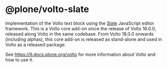# @plone/volto-slate

Implementation of the Volto text block using the
[Slate](https://www.slatejs.org/) JavaScript editor framework.
This is a Volto core add-on since the release of Volto 16.0.0, released along Volto in the same codebase.
From Volto 18.0.0 onwards (including alphas), this core add-on is released as stand-alone and used in Volto as a released package.

See https://6.docs.plone.org/volto for more information about Volto and how to use it.
